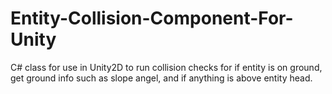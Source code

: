 # Entity-Collision-Component-For-Unity
C# class for use in Unity2D to run collision checks for if entity is on ground, get ground info such as slope angel, and if anything is above entity head.
